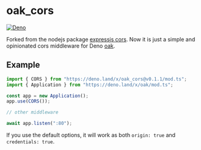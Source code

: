 # oak_cors

[![Deno](https://github.com/jiawei397/oak_cors/actions/workflows/deno.yml/badge.svg)](https://github.com/jiawei397/oak_cors/actions/workflows/deno.yml)

Forked from the nodejs package
[expressjs cors](https://github.com/expressjs/cors/blob/master/lib/index.js).
Now it is just a simple and opinionated cors middleware for Deno
[oak](https://deno.land/x/oak).

## Example

```typescript
import { CORS } from "https://deno.land/x/oak_cors@v0.1.1/mod.ts";
import { Application } from "https://deno.land/x/oak/mod.ts";

const app = new Application();
app.use(CORS());

// other middleware

await app.listen(":80");
```

If you use the default options, it will work as both `origin: true` and
`credentials: true`.
